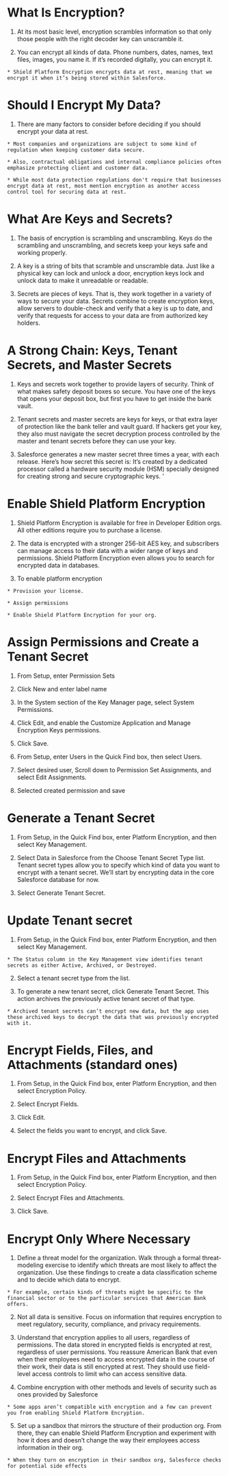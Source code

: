 # What Is Encryption?

  1. At its most basic level, encryption scrambles information so that only those people with the right decoder key can unscramble it. 

  2. You can encrypt all kinds of data. Phone numbers, dates, names, text files, images, you name it. If it’s recorded digitally, you can encrypt it.

    * Shield Platform Encryption encrypts data at rest, meaning that we encrypt it when it’s being stored within Salesforce.

# Should I Encrypt My Data?

  1. There are many factors to consider before deciding if you should encrypt your data at rest. 

    * Most companies and organizations are subject to some kind of regulation when keeping customer data secure. 

    * Also, contractual obligations and internal compliance policies often emphasize protecting client and customer data. 

    * While most data protection regulations don't require that businesses encrypt data at rest, most mention encryption as another access control tool for securing data at rest.

# What Are Keys and Secrets?

  1. The basis of encryption is scrambling and unscrambling. Keys do the scrambling and unscrambling, and secrets keep your keys safe and working properly.

  2. A key is a string of bits that scramble and unscramble data. Just like a physical key can lock and unlock a door, encryption keys lock and unlock data to make it unreadable or readable.

  3. Secrets are pieces of keys. That is, they work together in a variety of ways to secure your data. Secrets combine to create encryption keys, allow servers to double-check and verify that a key is up to date, and verify that requests for access to your data are from authorized key holders.

# A Strong Chain: Keys, Tenant Secrets, and Master Secrets

  1. Keys and secrets work together to provide layers of security. Think of what makes safety deposit boxes so secure. You have one of the keys that opens your deposit box, but first you have to get inside the bank vault. 

  2. Tenant secrets and master secrets are keys for keys, or that extra layer of protection like the bank teller and vault guard. If hackers get your key, they also must navigate the secret decryption process controlled by the master and tenant secrets before they can use your key.

  3. Salesforce generates a new master secret three times a year, with each release. Here’s how secret this secret is: It’s created by a dedicated processor called a hardware security module (HSM) specially designed for creating strong and secure cryptographic keys. '

# Enable Shield Platform Encryption

  1. Shield Platform Encryption is available for free in Developer Edition orgs. All other editions require you to purchase a license. 

  2. The data is encrypted with a stronger 256-bit AES key, and subscribers can manage access to their data with a wider range of keys and permissions. Shield Platform Encryption even allows you to search for encrypted data in databases.

  3. To enable platform encryption
    
    * Provision your license.

    * Assign permissions

    * Enable Shield Platform Encryption for your org.

# Assign Permissions and Create a Tenant Secret

  1. From Setup, enter Permission Sets

  2. Click New and enter label name 

  3. In the System section of the Key Manager page, select System Permissions.

  4. Click Edit, and enable the Customize Application and Manage Encryption Keys permissions.

  5. Click Save.

  6. From Setup, enter Users in the Quick Find box, then select Users.

  7. Select desired user, Scroll down to Permission Set Assignments, and select Edit Assignments.

  8. Selected created permission and save

# Generate a Tenant Secret

  1. From Setup, in the Quick Find box, enter Platform Encryption, and then select Key Management.

  2. Select Data in Salesforce from the Choose Tenant Secret Type list. Tenant secret types allow you to specify which kind of data you want to encrypt with a tenant secret. We’ll start by encrypting data in the core Salesforce database for now.
 
  3. Select Generate Tenant Secret.

# Update Tenant secret 

  1. From Setup, in the Quick Find box, enter Platform Encryption, and then select Key Management.

    * The Status column in the Key Management view identifies tenant secrets as either Active, Archived, or Destroyed.

  2. Select a tenant secret type from the list.

  3. To generate a new tenant secret, click Generate Tenant Secret. This action archives the previously active tenant secret of that type.

    * Archived tenant secrets can’t encrypt new data, but the app uses these archived keys to decrypt the data that was previously encrypted with it.

# Encrypt Fields, Files, and Attachments (standard ones)

  1. From Setup, in the Quick Find box, enter Platform Encryption, and then select Encryption Policy.

  2. Select Encrypt Fields.

  3. Click Edit.

  4. Select the fields you want to encrypt, and click Save.

# Encrypt Files and Attachments 

  1. From Setup, in the Quick Find box, enter Platform Encryption, and then select Encryption Policy.
  
  2. Select Encrypt Files and Attachments.

  3. Click Save.

# Encrypt Only Where Necessary

  1. Define a threat model for the organization. Walk through a formal threat-modeling exercise to identify which threats are most likely to affect the organization. Use these findings to create a data classification scheme and to decide which data to encrypt.

    * For example, certain kinds of threats might be specific to the financial sector or to the particular services that American Bank offers.

  2. Not all data is sensitive. Focus on information that requires encryption to meet regulatory, security, compliance, and privacy requirements.

  3. Understand that encryption applies to all users, regardless of permissions. The data stored in encrypted fields is encrypted at rest, regardless of user permissions. You reassure American Bank that even when their employees need to access encrypted data in the course of their work, their data is still encrypted at rest. They should use field-level access controls to limit who can access sensitive data.

  4. Combine encryption with other methods and levels of security such as ones provided by Salesforce

    * Some apps aren’t compatible with encryption and a few can prevent you from enabling Shield Platform Encryption.

  5. Set up a sandbox that mirrors the structure of their production org. From there, they can enable Shield Platform Encryption and experiment with how it does and doesn’t change the way their employees access information in their org.

    * When they turn on encryption in their sandbox org, Salesforce checks for potential side effects
